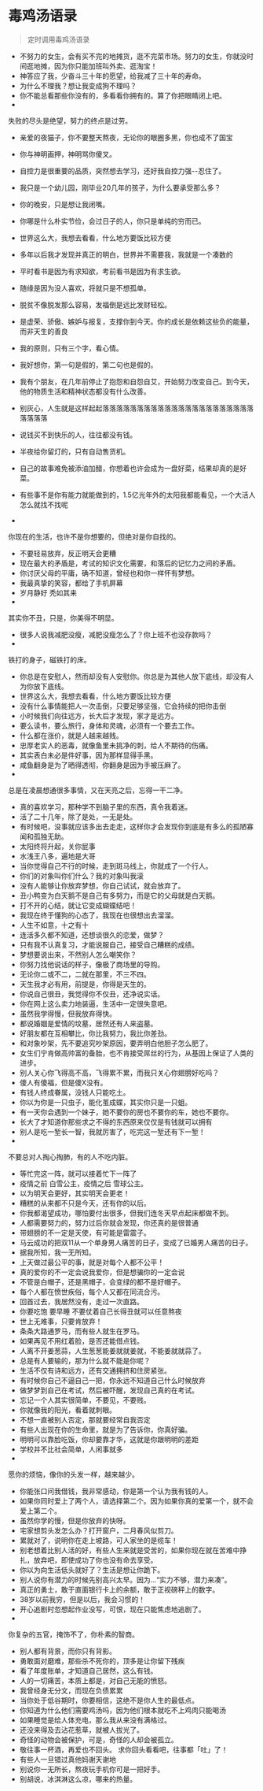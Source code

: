 # 毒鸡汤语录

> 定时调用毒鸡汤语录
* 不努力的女生，会有买不完的地摊货，逛不完菜市场。努力的女生，你就没时间逛地摊，因为你只能加班叫外卖、逛淘宝！
* 神答应了我，少奋斗三十年的愿望，给我减了三十年的寿命。
* 为什么不理我？想让我变成狗不理吗？
* 你不能总看那些你没有的，多看看你拥有的。算了你把眼睛闭上吧。
* 
失败的尽头是绝望，努力的终点是过劳。
* 亲爱的夜猫子，你不要整天熬夜，无论你的眼圈多黑，你也成不了国宝
* 你与神明画押，神明骂你傻叉。
* 自控力是很重要的品质，突然想去学习，还好我自控力强--忍住了。
* 我只是一个幼儿园，刚毕业20几年的孩子，为什么要承受那么多？
* 你的晚安，只是想让我闭嘴。
* 你哪是什么朴实节俭，会过日子的人，你只是单纯的穷而已。
* 世界这么大，我想去看看，什么地方要饭比较方便
* 多年以后我才发现并真正的明白，世界并不需要我，我就是一个凑数的

* 平时看书是因为有求知欲，考前看书是因为有求生欲。
* 随缘是因为没人喜欢，将就只是不想孤单。
* 脱贫不像脱发那么容易，发福倒是远比发财轻松。
* 是虚荣、骄傲、嫉妒与报复，支撑你到今天。你的成长是依赖这些负的能量，而非天生的善良
* 我的原则，只有三个字，看心情。
* 我好想你，第一句是假的，第二句也是假的。
* 我有个朋友，在几年前停止了抱怨和自怨自艾，开始努力改变自己。到今天，他的物质生活和精神状态都没有什么改善。
* 别灰心，人生就是这样起起落落落落落落落落落落落落落落落落落落落落落落落落落落
* 说钱买不到快乐的人，往往都没有钱。
* 半夜给你留灯的，只有自动售货机。
* 自己的故事难免被添油加醋，你想着也许会成为一盘好菜，结果却真的是好菜。
* 有些事不是你有能力就能做到的，1.5亿光年外的太阳我都能看见，一个大活人怎么就找不找呢
* 
你现在的生活，也许不是你想要的，但绝对是你自找的。
* 不要轻易放弃，反正明天会更糟
* 现在最大的矛盾是，考试的知识文化需要，和落后的记忆力之间的矛盾。
* 你讨厌父母的平庸，确不知道，曾经也和你一样怀有梦想。
* 我最真挚的笑容，都给了手机屏幕
* 岁月静好  秃如其来
* 
其实你不丑，只是，你美得不明显。
* 很多人说我减肥没瘦，减肥没瘦怎么了？你上班不也没存款吗？
* 
铁打的身子，磁铁打的床。
* 你总是在安慰人，然而却没有人安慰你。你总是为其他人放下底线，却没有人为你放下底线。
* 世界这么大，我想去看看，什么地方要饭比较方便
* 没有什么事情能把人一次击倒，只要足够坚强，它会持续的把你击倒
* 小时候我们向往远方，长大后才发现，家才是远方。
* 要么读书，要么旅行，身体和灵魂，必须有一个要去工作。
* 什么都在涨价，就是人越来越贱。
* 忠厚老实人的恶毒，就像鱼里未挑净的刺，给人不期待的伤痛。
* 其实表白未必是件好事，因为那样显得手黑。
* 咸鱼翻身是为了晒得透彻，你翻身是因为手被压麻了。
* 
总是在凌晨想通很多事情，又在天亮之后，忘得一干二净。
* 真的喜欢学习，那种学不到脑子里的东西，真令我着迷。
* 活了二十几年，除了是处，一无是处。
* 有时候吧，没事就应该多出去走走，这样你才会发现你到底是有多么的孤陋寡闻和孤独无助。
* 太阳终将升起，关你屁事
* 水浅王八多，遍地是大哥
* 当你觉得自己不行的时候，走到斑马线上，你就成了一个行人。
* 你们的对象叫你们什么？我的对象叫我滚
* 没有人能够让你放弃梦想，你自己试试，就会放弃了。
* 丑小鸭变为白天鹅不是自己有多努力，而是它的父母就是白天鹅。
* 打不开的心结，就让它变成蝴蝶结吧！
* 我现在终于懂狗的心态了，我现在也很想出去溜溜。
* 人生不如意，十之有十
* 连活多久都不知道，还想谈很久的恋爱，做梦？
* 只有我不认真复习，才能说服自己，接受自己糟糕的成绩。
* 梦想要说出来，不然别人怎么嘲笑你？
* 你努力找他说话的样子，像极了商场里的导购。
* 无论你二或不二，二就在那里，不三不四。
* 天生我才必有用，前提是，你得是天生的。
* 你说自己很丑，我觉得你不仅丑，还净说实话。
* 你在网上这么卖力地装逼，生活中一定很失意吧。
* 虽然我学得慢，但我放弃得快。
* 都说婚姻是爱情的坟墓，居然还有人来盗墓。
* 好朋友都在互相攀比，你比我努力，我比你差劲。
* 和对象吵架，先不要追究吵架原因，要弄明白他胆子怎么肥了。
* 女生们宁肯做高帅富的备胎，也不肯接受屌丝的行为，从基因上保证了人类的进步。
* 别人关心你飞得高不高，飞得累不累，而我只关心你翅膀好吃吗？
* 傻人有傻福，但是傻X没有。
* 有钱人终成眷属，没钱人只能吃土。
* 你以为你是一只虫子，能化茧成蝶，其实你只是一只蛆。
* 有一天你会遇到一个妹子，她不要你的房也不要你的车，她也不要你。
* 长大了才知道你那些求之不得的东西原来仅仅是有钱就可以拥有
* 别人是吃一堑长一智，我就厉害了，吃完这一堑还有下一堑！
* 
不要总对人掏心掏肺，有的人不吃内脏。
* 等忙完这一阵，就可以接着忙下一阵了
* 疫情之前 白雪公主，疫情之后 雪球公主。
* 以为明天会更好，其实明天会更老！
* 糟糕的从来都不只是今天，还有你的以后。
* 你我都渴望成功，哪怕要付出很多，但我们连冬天早点起床都做不到。
* 人都需要努力的，努力过后你就会发现，你还真的是很普通
* 带翅膀的不一定是天使，有可能是雷震子。
* 马云成功的把双11从一个单身男人痛苦的日子，变成了已婚男人痛苦的日子。
* 据我所知，我一无所知。
* 上天做过最公平的事，就是对每个人都不公平！
* 真的爱你的不一定会说我爱你，但是想骗你的一定会说
* 不管是白帽子，还是黑帽子，会变绿的都不是好帽子。
* 每个人都在愤世疾俗，每个人又都在同流合污。
* 回首过去，我居然没有，走过一次直路。
* 你要吃饱 要早睡 不要仗着自己长得丑就可以任意熬夜
* 世上无难事，只要肯放弃！
* 条条大路通罗马，而有些人就生在罗马。
* 如果再见不用红着脸，是否还能借点钱。
* 人离不开姜葱蒜，人生葱葱能姜就就姜就，不能姜就就蒜了。
* 总是有人要输的，那为什么就不能是你呢？
* 生活不仅有诗和远方，还有交通拥挤和住房紧张。
* 有时候你自己不逼自己一把，你永远不知道自己什么时候放弃
* 做梦梦到自己在考试，然后被吓醒，发现自己真的在考试。
* 忘记一个人其实很简单，不要见，不要贱。
* 你就像我的阳光，看着就刺眼。
* 不想一直被别人否定，那就要经常自我否定
* 有些人出现在你的生命里，就是为了告诉你，你真好骗。
* 明明可以靠脸吃饭，你却要靠才华，这就是你跟明明的差距
* 学校并不比社会简单，人闲事就多
* 
愿你的烦恼，像你的头发一样，越来越少。
* 你能张口问我借钱，我非常感动，你是第一个认为我有钱的人。
* 如果你同时爱上了两个人，请选择第二个。因为如果你真的爱第一个，就不会爱上第二个。
* 虽然你学的慢，但是你放弃的快呀。
* 宅家想剪头发怎么办？打开窗户，二月春风似剪刀。
* 累就对了，说明你在走上坡路，可人家坐的是缆车！
* 别老想着比别人活的好，有些人生来就是受苦的，如果你现在就在苦难中挣扎，放弃吧，即使成功了你也没有命去享受。
* 你以为向生活低头就好了？生活是想让你跪下。
* 别人说你有潜力的时候先别高兴太早。因为...“实力不够，潜力来凑”。
* 真正的勇士，敢于直面银行卡上的余额，敢于正视磅秤上的数字。
* 38岁以前我穷，但是以后，我会习惯的！
* 开心追剧时忽想起作业没写，可恨，现在只能焦虑地追剧了。
* 
你复杂的五官，掩饰不了，你朴素的智商。
* 别人都有背景，而你只有背影。
* 勇敢面对磨难，那些杀不死你的，顶多是让你留下残疾
* 看了年度账单，才知道自己居然，这么有钱。
* 人的一切痛苦，本质上都是，对自己无能的愤怒。
* 我曾经身无分文，而现在负债累累
* 当你处于低谷期时，你要相信，这绝不是你人生的最低点。
* 你知道为什么他们需要鸡汤吗，因为他们根本就吃不上鸡肉只能喝汤
* 如果睡觉是给人体充电，那么我从来没有满格过。
* 还没来得及去沾花惹草，就被人拔光了。
* 奇怪的动物会被保护，可是，奇怪的人却会被孤立。
* 敬往事一杯酒，再爱也不回头。 求你回头看看吧，往事都「吐」了！ 
* 有些人一旦错过真他妈谢天谢地
* 别说你一无所长，熬夜玩手机你可是一把好手。
* 别胡说，冰淇淋这么凉，哪来的热量。
